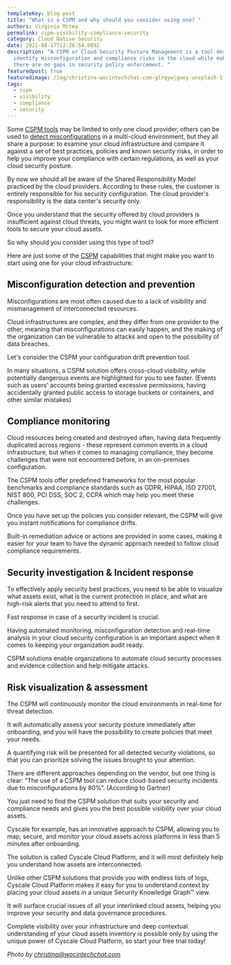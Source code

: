 ```yaml
---
templateKey: blog-post
title: "What is a CSPM and why should you consider using one? "
authors: Virginia Mitea
permalink: cspm-visibility-compliance-security
category: Cloud Native Security
date: 2021-08-17T12:26:54.609Z
description: "A CSPM or Cloud Security Posture Management is a tool designed to
  identify misconfiguration and compliance risks in the cloud while making sure
  there are no gaps in security policy enforcement. "
featuredpost: true
featuredimage: /img/christina-wocintechchat-com-glrqywjguey-unsplash-1-.jpg
tags:
  - cspm
  - visibility
  - compliance
  - security
---
```

<!--StartFragment-->

Some [CSPM tools](https://cyscale.com/products/cloud-security-posture-management/) may be limited to only one cloud provider, others can be used to [detect misconfigurations](https://cyscale.com/use-cases/cloud-misconfigurations/) in a multi-cloud environment, but they all share a purpose: to examine your cloud infrastructure and compare it against a set of best practices, policies and known security risks, in order to help you improve your compliance with certain regulations, as well as your cloud security posture.  

By now we should all be aware of the Shared Responsibility Model practiced by the cloud providers. According to these rules, the customer is entirely responsible for his security configuration. The cloud provider's responsibility is the data center's security only.  

Once you understand that the security offered by cloud providers is insufficient against cloud threats, you might want to look for more efficient tools to secure your cloud assets.  

So why should you consider using this type of tool?   

Here are just some of the [CSPM](https://cyscale.com/blog/cloud-security-posture-management-cspm-guide/) capabilities that might make you want to start using one for your cloud infrastructure: 

## Misconfiguration detection and prevention

Misconfigurations are most often caused due to a lack of visibility and mismanagement of interconnected resources.  

Cloud infrastructures are complex, and they differ from one provider to the other, meaning that misconfigurations can easily happen, and the making of the organization can be vulnerable to attacks and open to the possibility of data breaches.  

Let's consider the CSPM your configuration drift prevention tool.  

In many situations, a CSPM solution offers cross-cloud visibility, while potentially dangerous events are highlighted for you to see faster. (Events such as users' accounts being granted excessive permissions, having accidentally granted public access to storage buckets or containers, and other similar mistakes)

## Compliance monitoring

Cloud resources being created and destroyed often, having data frequently duplicated across regions - these represent common events in a cloud infrastructure, but when it comes to managing compliance, they become challenges that were not encountered before, in an on-premises configuration. 

The CSPM tools offer predefined frameworks for the most popular benchmarks and compliance standards such as GDPR, HIPAA, ISO 27001, NIST 800, PCI DSS, SOC 2, CCPA which may help you meet these challenges.  

Once you have set up the policies you consider relevant, the CSPM will give you instant notifications for compliance drifts.  

Built-in remediation advice or actions are provided in some cases, making it easier for your team to have the dynamic approach needed to follow cloud compliance requirements. 

## Security investigation & Incident response

To effectively apply security best practices, you need to be able to visualize what assets exist, what is the current protection in place, and what are high-risk alerts that you need to attend to first.  

Fast response in case of a security incident is crucial.  

Having automated monitoring, misconfiguration detection and real-time analysis in your cloud security configuration is an important aspect when it comes to keeping your organization audit ready.  

CSPM solutions enable organizations to automate cloud security processes and evidence collection and help mitigate attacks. 

## Risk visualization & assessment

The CSPM will continuously monitor the cloud environments in real-time for threat detection.  

It will automatically assess your security posture immediately after onboarding, and you will have the possibility to create policies that meet your needs.  

A quantifying risk will be presented for all detected security violations, so that you can prioritize solving the issues brought to your attention.  

There are different approaches depending on the vendor, but one thing is clear: “The use of a CSPM tool can reduce cloud-based security incidents due to misconfigurations by 80%”. (According to Gartner)  

You just need to find the CSPM solution that suits your security and compliance needs and gives you the best possible visibility over your cloud assets.  

Cyscale for example, has an innovative approach to CSPM, allowing you to map, secure, and monitor your cloud assets across platforms in less than 5 minutes after onboarding.  

The solution is called Cyscale Cloud Platform, and it will most definitely help you understand how assets are interconnected.  

Unlike other CSPM solutions that provide you with endless lists of logs, Cyscale Cloud Platform makes it easy for you to understand context by placing your cloud assets in a unique Security Knowledge Graph™ view.  

It will surface crucial issues of all your interlinked cloud assets, helping you improve your security and data governance procedures.  

Complete visibility over your infrastructure and deep contextual understanding of your cloud assets inventory is possible only by using the unique power of Cyscale Cloud Platform, so start your free trial today!

<!--StartFragment-->

*Photo by [christina@wocintechchat.com](https://unsplash.com/@wocintechchat?utm_source=unsplash&utm_medium=referral&utm_content=creditCopyText)*

<!--EndFragment-->

<!--EndFragment-->